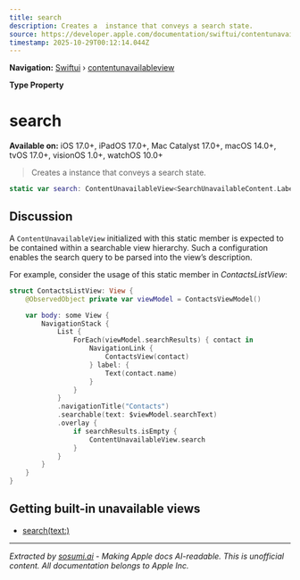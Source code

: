 ```yaml
---
title: search
description: Creates a  instance that conveys a search state.
source: https://developer.apple.com/documentation/swiftui/contentunavailableview/search
timestamp: 2025-10-29T00:12:14.044Z
---
```


**Navigation:** [Swiftui](/documentation/swiftui) › [contentunavailableview](/documentation/swiftui/contentunavailableview)

**Type Property**

# search

**Available on:** iOS 17.0+, iPadOS 17.0+, Mac Catalyst 17.0+, macOS 14.0+, tvOS 17.0+, visionOS 1.0+, watchOS 10.0+

> Creates a  instance that conveys a search state.

```swift
static var search: ContentUnavailableView<SearchUnavailableContent.Label, SearchUnavailableContent.Description, SearchUnavailableContent.Actions> { get }
```

## Discussion

A `ContentUnavailableView` initialized with this static member is expected to be contained within a searchable view hierarchy. Such a configuration enables the search query to be parsed into the view’s description.

For example, consider the usage of this static member in *ContactsListView*:

```swift
struct ContactsListView: View {
    @ObservedObject private var viewModel = ContactsViewModel()

    var body: some View {
        NavigationStack {
            List {
                ForEach(viewModel.searchResults) { contact in
                    NavigationLink {
                        ContactsView(contact)
                    } label: {
                        Text(contact.name)
                    }
                }
            }
            .navigationTitle("Contacts")
            .searchable(text: $viewModel.searchText)
            .overlay {
                if searchResults.isEmpty {
                    ContentUnavailableView.search
                }
            }
        }
    }
}
```

## Getting built-in unavailable views

- [search(text:)](/documentation/swiftui/contentunavailableview/search(text:))

---

*Extracted by [sosumi.ai](https://sosumi.ai) - Making Apple docs AI-readable.*
*This is unofficial content. All documentation belongs to Apple Inc.*
